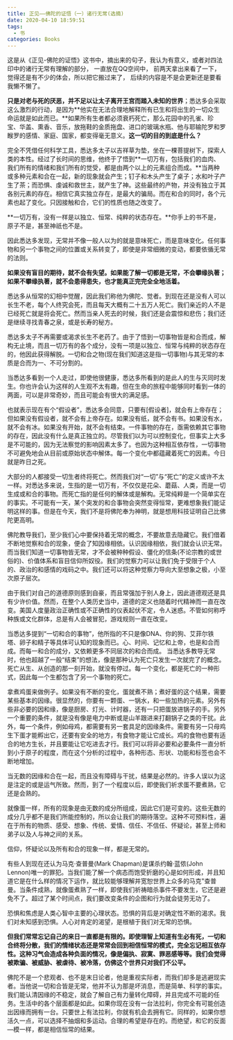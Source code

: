 ```yaml
---
title: 正见——佛陀的证悟（一）诸行无常(选摘)
date: 2020-04-10 18:59:51
tags:
  - 书
categories: Books
---
```

这是从《正见-佛陀的证悟》这书中，摘出来的句子，我认为有意义，或者对四法印中的诸行无常有理解的部分， 一直放在QQ空间中， 前两天拿出来看了一下， 觉得还是有不少的体会，所以把它搬过来了， 后续的内容是不是会更新还是要看我懒不懒了。

**只是对老与死的厌恶，并不足以让太子离开王宫而踏入未知的世界**；悉达多会采取这么激烈的行动，是因为**他实在无法合理地解释所有已生和将出生的一切众生命运就是如此而已。**如果所有生者都必须衰朽死亡，那么花园中的孔雀、珍宝、华盖、熏香、音乐，放拖鞋的金质拖盘、进口的玻璃水瓶、他与耶输陀罗和罗睺罗的感情、家庭、国家，都变得毫无意义。**这一切的目的到底是什么？**

完全不凭借任何科学工具，悉达多太子以吉祥草为垫，坐在一棵菩提树下，探索人类的本性。经过了长时间的思维，他终于了悟到**一切万有，包括我们的血肉、我们所有的情绪和我们所有的觉受，都是由两个以上的元素组合而成。**当两种或多种元素和合在一起，新的现象就会产生；钉子和木头产生了桌子；水和叶子产生了茶；而恐惧、虔诚和救世主，就产生了神。这些最终的产物，并没有独立于其各别元素的存在。相信它真实独立存在，是最大的骗局。而在和合的同时，各个元素也起了变化。只因接触和合，它们的性质也随之改变了。

**一切万有，没有一样是以独立、恒常、纯粹的状态存在。**你手上的书不是，原子不是，甚至神祇也不是。

因此悉达多发现，无常并不像一般人以为的就是意味死亡，而是意味变化。任何事物和另一个事物之间的位置或关系转变了，即使是非常细微的变动，都要依循无常的法则。

**如果没有盲目的期待，就不会有失望。如果能了解一切都是无常，不会攀缘执著；如果不攀缘执著，就不会患得患失，也才能真正完完全全地活着。**

悉达多从恒常的幻相中觉醒，因此我们称他为佛陀、觉者。到现在还是没有人可以长生不老，每个人终究会死，而且每天大概有二十五万人死亡。我们亲近的人不是已经死亡就是将会死亡。然而当亲人死去的时候，我们还是会震惊和悲伤；我们还是继续寻找青春之泉，或是长寿的秘方。

悉达多太子不再需要或渴求长生不老药了。由于了悟到一切事物皆是和合而成，解构无止境，而且一切万有的各个成分，没有一项是以独立、恒常与纯粹的状态存在的，他因此获得解脱。一切和合之物(现在我们知道这是指一切事物)与其无常的本质是合而为一、不可分割的。

当悉达多看到一个人走过，即使他很健康，悉达多所看到的是此人的生与灭同时发生。你也许会认为这样的人生观不太有趣，但在生命的旅程中能够同时看到一体的两面，可以是非常奇妙，而且可能会有很大的满足感。

也就表示现在有个“假设者”，悉达多会同意，只要有[假设者]，就会有上帝存在；但如果没有假设者，就不会有上帝存在。如果没有纸，就不会有书。如果没有水，就不会有冰。如果没有开始，就不会有结束。一件事物的存在，亟需依赖其它事物的存在，因此没有什么是真正独立的。尽管我们以为可以控制变化，但事实上大多是不可能的，因为无法察觉的影响因素太多了。也因为这种相互依存性，一切事物不可避免地会从目前或原始状态中解体。每一个变化中都蕴藏着死亡的因素。今日就是昨日之死。

大部分的人都接受一切生者终将死亡。然而我们对“一切”与“死亡”的定义或许不太一样。对悉达多来说，生指的是一切万有，不仅仅是花朵、蘑菇、人类，而是一切生成或和合的事物。而死亡指的是任何的解体或是解构。无常纯粹是一个简单实在的事实。不可能有一天，某个突发的和合事物会突然变得恒常，更难想象我们能证明这样的事。但是在今天，我们不是将佛陀奉为神明，就是想用科技证明自己比佛陀更高明。

佛陀教导我们，至少我们心中要保持着无常的概念，不要故意去隐藏它。我们借着不断地觉察和合的现象，便会了知因缘相依。认识因缘相依，我们就会认识无常。而当我们知道一切事物皆无常，才不会被种种假设、僵化的信条(不论宗教的或世俗的)、价值体系和盲目信仰所奴役。我们的觉察力可以让我们免于受限于个人的、政治的和感情的戏码之中。我们还可以将这种觉察力导向大至想象之极，小至次原子层次。

由于我们对自己的道德原则感到自豪，而且常强加于别人身上，因此道德观还是具有少许价值。然而，在整个人类历史当中，道德的定义也随着时代精神而一直在改变。美国人度量政治正确性或不正确性的仪表起伏不定，令人迷惑。不管如何称呼种族或文化群体，总是有人会被冒犯，游戏规则一直在改变。

当悉达多提到“一切和合的事物”，他所指的不只是像DNA、你的狗、艾菲尔铁塔、卵子和精子等具体可认知的现象而已。心、时间、记忆和上帝，也是和合而成。而每一和合的成分，又依赖更多不同层次的和合而成。    当悉达多教导无常时，他也超越了一般“结束”的想法，像是那种认为死亡只发生一次就完了的概念。死亡从生、从创造的那一刻开始，就没有停过。每一个变化，都是死亡的一种形式，因此每一个生都包含了另一个事物的死亡。

拿煮鸡蛋来做例子。如果没有不断的变化，蛋就煮不熟；煮好蛋的这个结果，需要某些基本的因缘。很显然的，你要有一颗蛋、一锅水，和一些加热的元素。另外有些非必要的因和缘，像是厨房、灯光、计时器，还有一只把蛋放进锅子的手。另外一个重要的条件，就是没有像是电力中断或是山羊跟进来打翻锅子之类的干扰。此外，每一个条件，例如母鸡，都需要有另一套具足的因缘条件。需要有另一只母鸡生下蛋才能孵出它，还要有安全的地方，有食物才能让它成长。鸡的食物也要有适合的地方生长，并且要能让它吃进去才行。我们可以将非必要和必要条件一直分析到小于原子的程度，而在这个分析的过程中，各种形态、形状、功能和标签也会不断地增加。

当无数的因缘和合在一起，而且没有障碍与干扰，结果是必然的。许多人误以为这是注定的或是运气所致。然而，到了一个程度以后，即使我们祈求蛋不要煮熟，它还是会熟的。

就像蛋一样，所有的现象是由无数的成分所组成，因此它们是可变的。这些无数的成分几乎都不是我们所能控制的，所以会让我们的期待落空。这种不可预料性，遍在于所有的物质、感受、想象、传统、爱情、信任、不信任、怀疑论，甚至上师和弟子以及人与神之间的关系。

信仰，怀疑论以及所有和合的现象一样，都是无常的。

有些人到现在还认为马克·查普曼(Mark Chapman)是谋杀约翰·蓝侬(John Lennon)唯一的罪犯。当我们能了解一个病态而饱受折磨的心是如何形成，并且知道它是在什么样的情况下运作，就比较能够理解并宽恕世界上众多的马克"查普曼。当条件成熟，就像蛋煮熟了一样，即使我们祈祷暗杀事件不要发生，它还是避免不了。超过了某个时间点，我们要改变条件的企图和行为就会徒劳无功了。

恐惧和焦虑是人类心智中主要的心理状态。恐惧的背后是对确定性不断的渴求。我们对未知感到恐惧。人心对肯定的渴望，是根植于我们对无常的恐惧。

**但我们常常忘记自己的来日一直都是有限的。即使理智上知道有生必有死，一切和合终将分散，我们的情绪状态还是常常会回到相信恒常的模式，完全忘记相互依存性。这种习气会造成各种负面的情况，像是偏执、寂寞、罪恶感等等。我们会觉得被欺骗、被威胁、被虐待、被冷落，仿佛这个世界只对我们不公平。**

佛陀不是一个悲观者、也不是末日论者，他是重视实际者，而我们却多是逃避现实者。当他说一切和合皆是无常，他并不认为那是坏消息，而是简单、科学的事实。我们能认清因缘的不稳定，就会了解自己有力量转化障碍，并且完成不可能的任务。生活中的各个层面都是如此。如果你现在没有一台法拉利，你完全有可能创造出因缘而拥有一台。只要世上有法拉利，你就有机会去拥有它。同样的，如果你想活久一点，可以选择不抽烟和多运动。合理的希望是存在的。而绝望，和它的反面—模一样，都是相信恒常的结果。
